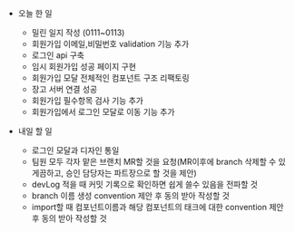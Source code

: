 - 오늘 한 일
    - 밀린 일지 작성 (0111~0113)
    - 회원가입 이메일,비밀번호 validation 기능 추가
    - 로그인 api 구축
    - 임시 회원가입 성공 페이지 구현
    - 회원가입 모달 전체적인 컴포넌트 구조 리팩토링
    - 장고 서버 연결 성공
    - 회원가입 필수항목 검사 기능 추가
    - 회원가입에서 로그인 모달로 이동 기능 추가

- 내일 할 일
    - 로그인 모달과 디자인 통일
    - 팀원 모두 각자 맡은 브랜치 MR할 것을 요청(MR이후에 branch 삭제할 수 있게끔하고, 승인 담당자는 파트장으로 할 것을 제안)
    - devLog 적을 때 커밋 기록으로 확인하면 쉽게 쓸수 있음을 전파할 것
    - branch 이름 생성 convention 제안 후 동의 받아 작성할 것
    - import할 때 컴포넌트이름과 해당 컴포넌트의 태크에 대한 convention 제안 후 동의 받아 작성할 것